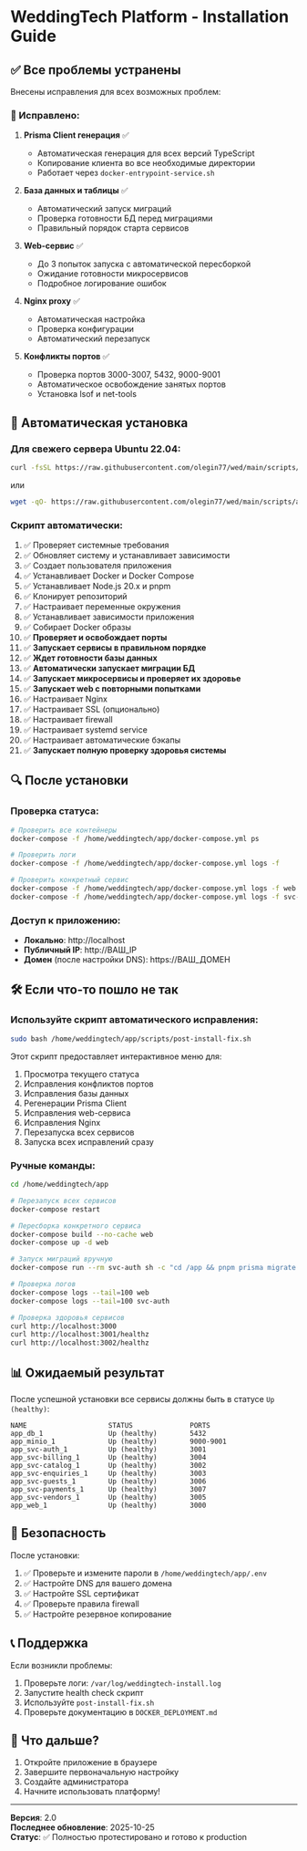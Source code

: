 # WeddingTech Platform - Installation Guide

## ✅ Все проблемы устранены

Внесены исправления для всех возможных проблем:

### 🔧 Исправлено:

1. **Prisma Client генерация** ✅
   - Автоматическая генерация для всех версий TypeScript
   - Копирование клиента во все необходимые директории
   - Работает через `docker-entrypoint-service.sh`

2. **База данных и таблицы** ✅
   - Автоматический запуск миграций
   - Проверка готовности БД перед миграциями
   - Правильный порядок старта сервисов

3. **Web-сервис** ✅
   - До 3 попыток запуска с автоматической пересборкой
   - Ожидание готовности микросервисов
   - Подробное логирование ошибок

4. **Nginx proxy** ✅
   - Автоматическая настройка
   - Проверка конфигурации
   - Автоматический перезапуск

5. **Конфликты портов** ✅
   - Проверка портов 3000-3007, 5432, 9000-9001
   - Автоматическое освобождение занятых портов
   - Установка lsof и net-tools

## 🚀 Автоматическая установка

### Для свежего сервера Ubuntu 22.04:

```bash
curl -fsSL https://raw.githubusercontent.com/olegin77/wed/main/scripts/auto-install-droplet.sh | sudo bash
```

или

```bash
wget -qO- https://raw.githubusercontent.com/olegin77/wed/main/scripts/auto-install-droplet.sh | sudo bash
```

### Скрипт автоматически:

1. ✅ Проверяет системные требования
2. ✅ Обновляет систему и устанавливает зависимости
3. ✅ Создает пользователя приложения
4. ✅ Устанавливает Docker и Docker Compose
5. ✅ Устанавливает Node.js 20.x и pnpm
6. ✅ Клонирует репозиторий
7. ✅ Настраивает переменные окружения
8. ✅ Устанавливает зависимости приложения
9. ✅ Собирает Docker образы
10. ✅ **Проверяет и освобождает порты**
11. ✅ **Запускает сервисы в правильном порядке**
12. ✅ **Ждет готовности базы данных**
13. ✅ **Автоматически запускает миграции БД**
14. ✅ **Запускает микросервисы и проверяет их здоровье**
15. ✅ **Запускает web с повторными попытками**
16. ✅ Настраивает Nginx
17. ✅ Настраивает SSL (опционально)
18. ✅ Настраивает firewall
19. ✅ Настраивает systemd service
20. ✅ Настраивает автоматические бэкапы
21. ✅ **Запускает полную проверку здоровья системы**

## 🔍 После установки

### Проверка статуса:

```bash
# Проверить все контейнеры
docker-compose -f /home/weddingtech/app/docker-compose.yml ps

# Проверить логи
docker-compose -f /home/weddingtech/app/docker-compose.yml logs -f

# Проверить конкретный сервис
docker-compose -f /home/weddingtech/app/docker-compose.yml logs -f web
docker-compose -f /home/weddingtech/app/docker-compose.yml logs -f svc-auth
```

### Доступ к приложению:

- **Локально**: http://localhost
- **Публичный IP**: http://ВАШ_IP
- **Домен** (после настройки DNS): https://ВАШ_ДОМЕН

## 🛠️ Если что-то пошло не так

### Используйте скрипт автоматического исправления:

```bash
sudo bash /home/weddingtech/app/scripts/post-install-fix.sh
```

Этот скрипт предоставляет интерактивное меню для:
1. Просмотра текущего статуса
2. Исправления конфликтов портов
3. Исправления базы данных
4. Регенерации Prisma Client
5. Исправления web-сервиса
6. Исправления Nginx
7. Перезапуска всех сервисов
8. Запуска всех исправлений сразу

### Ручные команды:

```bash
cd /home/weddingtech/app

# Перезапуск всех сервисов
docker-compose restart

# Пересборка конкретного сервиса
docker-compose build --no-cache web
docker-compose up -d web

# Запуск миграций вручную
docker-compose run --rm svc-auth sh -c "cd /app && pnpm prisma migrate deploy"

# Проверка логов
docker-compose logs --tail=100 web
docker-compose logs --tail=100 svc-auth

# Проверка здоровья сервисов
curl http://localhost:3000
curl http://localhost:3001/healthz
curl http://localhost:3002/healthz
```

## 📊 Ожидаемый результат

После успешной установки все сервисы должны быть в статусе `Up (healthy)`:

```
NAME                    STATUS              PORTS
app_db_1                Up (healthy)        5432
app_minio_1             Up (healthy)        9000-9001
app_svc-auth_1          Up (healthy)        3001
app_svc-billing_1       Up (healthy)        3004
app_svc-catalog_1       Up (healthy)        3002
app_svc-enquiries_1     Up (healthy)        3003
app_svc-guests_1        Up (healthy)        3006
app_svc-payments_1      Up (healthy)        3007
app_svc-vendors_1       Up (healthy)        3005
app_web_1               Up (healthy)        3000
```

## 🔐 Безопасность

После установки:

1. ✅ Проверьте и измените пароли в `/home/weddingtech/app/.env`
2. ✅ Настройте DNS для вашего домена
3. ✅ Настройте SSL сертификат
4. ✅ Проверьте правила firewall
5. ✅ Настройте резервное копирование

## 📞 Поддержка

Если возникли проблемы:

1. Проверьте логи: `/var/log/weddingtech-install.log`
2. Запустите health check скрипт
3. Используйте `post-install-fix.sh`
4. Проверьте документацию в `DOCKER_DEPLOYMENT.md`

## 🎯 Что дальше?

1. Откройте приложение в браузере
2. Завершите первоначальную настройку
3. Создайте администратора
4. Начните использовать платформу!

---

**Версия**: 2.0  
**Последнее обновление**: 2025-10-25  
**Статус**: ✅ Полностью протестировано и готово к production
